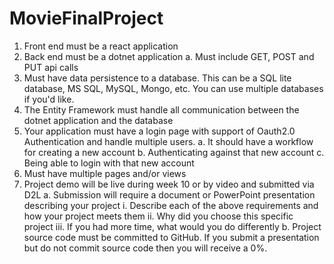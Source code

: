 # MovieFinalProject
1. Front end must be a react application
2. Back end must be a dotnet application
	a. Must include GET, POST and PUT api calls
3. Must have data persistence to a database.  This can be a SQL lite database, MS SQL, MySQL, Mongo, etc.  You can use multiple databases if you'd like. 
4. The Entity Framework must handle all communication between the dotnet application and the database
5. Your application must have a login page with support of Oauth2.0 Authentication and handle multiple users.
	a. It should have a workflow for creating a new account
	b. Authenticating against that new account
	c. Being able to login with that new account
6. Must have multiple pages and/or views
7. Project demo will be live during week 10 or by video and submitted via D2L
	a. Submission will require a document or PowerPoint presentation describing your project
		i. Describe each of the above requirements and how your project meets them
		ii. Why did you choose this specific project
		iii. If you had more time, what would you do differently
	b. Project  source code must be committed to GitHub.  If you submit a presentation but do not commit source code then you will receive a 0%.  
